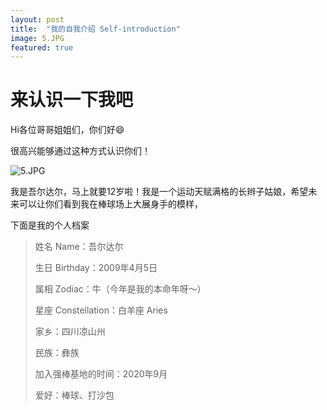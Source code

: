 ```yaml
---
layout: post
title:  "我的自我介绍 Self-introduction"
image: 5.JPG
featured: true
---
```

# 来认识一下我吧
Hi各位哥哥姐姐们，你们好😄

很高兴能够通过这种方式认识你们！

![5.JPG](..assets/images/5.JPG)

我是吾尔达尔，马上就要12岁啦！我是一个运动天赋满格的长辫子姑娘，希望未来可以让你们看到我在棒球场上大展身手的模样，

下面是我的个人档案
> 姓名 Name：吾尔达尔
> 
> 生日 Birthday：2009年4月5日
> 
> 属相 Zodiac：牛（今年是我的本命年呀～）
> 
> 星座 Constellation：白羊座 Aries
> 
> 家乡：四川凉山州
> 
> 民族：彝族
> 
> 加入强棒基地的时间：2020年9月
> 
> 爱好：棒球、打沙包

